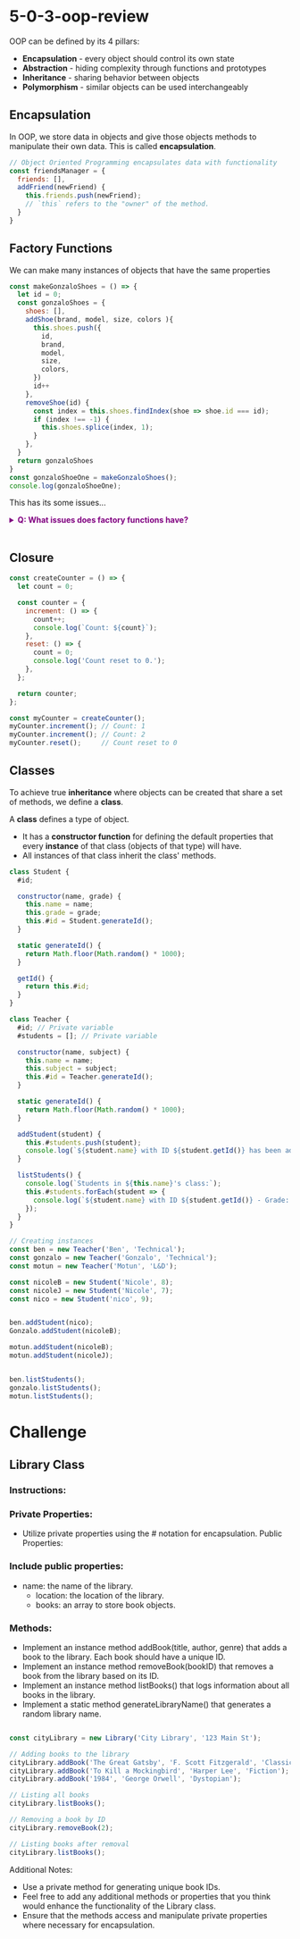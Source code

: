 # 5-0-3-oop-review

OOP can be defined by its 4 pillars:
* **Encapsulation** - every object should control its own state
* **Abstraction** - hiding complexity through functions and prototypes
* **Inheritance** - sharing behavior between objects
* **Polymorphism** - similar objects can be used interchangeably

## Encapsulation 

In OOP, we store data in objects and give those objects methods to manipulate their own data. This is called **encapsulation**.

```js
// Object Oriented Programming encapsulates data with functionality
const friendsManager = {
  friends: [],
  addFriend(newFriend) {
    this.friends.push(newFriend);
    // `this` refers to the "owner" of the method. 
  }
}
```

## Factory Functions

We can make many instances of objects that have the same properties
```js
const makeGonzaloShoes = () => {
  let id = 0;
  const gonzaloShoes = {
    shoes: [],
    addShoe(brand, model, size, colors ){
      this.shoes.push({
        id,
        brand,
        model,
        size,
        colors,
      })
      id++
    },
    removeShoe(id) {
      const index = this.shoes.findIndex(shoe => shoe.id === id);
      if (index !== -1) {
        this.shoes.splice(index, 1);
      }
    },
  }
  return gonzaloShoes
}
const gonzaloShoeOne = makeGonzaloShoes();
console.log(gonzaloShoeOne);

```

This has its some issues...

**<details><summary style="color: purple">Q: What issues does factory functions have?</summary>**

* No Inheritance
* No Constructors
* Memory Conception
* No Private Properties

</details><br>

## Closure

```js
const createCounter = () => {
  let count = 0;

  const counter = {
    increment: () => {
      count++;
      console.log(`Count: ${count}`);
    },
    reset: () => {
      count = 0;
      console.log('Count reset to 0.');
    },
  };

  return counter;
};

const myCounter = createCounter();
myCounter.increment(); // Count: 1
myCounter.increment(); // Count: 2
myCounter.reset();     // Count reset to 0

```

## Classes

To achieve true **inheritance** where objects can be created that share a set of methods, we define a **class**.

A **class** defines a type of object. 
* It has a **constructor function** for defining the default properties that every **instance** of that class (objects of that type) will have. 
* All instances of that class inherit the class' methods. 


```js
class Student {
  #id; 

  constructor(name, grade) {
    this.name = name;
    this.grade = grade;
    this.#id = Student.generateId(); 
  }

  static generateId() {
    return Math.floor(Math.random() * 1000); 
  }

  getId() {
    return this.#id;
  }
}

class Teacher {
  #id; // Private variable
  #students = []; // Private variable

  constructor(name, subject) {
    this.name = name;
    this.subject = subject;
    this.#id = Teacher.generateId();
  }

  static generateId() {
    return Math.floor(Math.random() * 1000);
  }

  addStudent(student) {
    this.#students.push(student);
    console.log(`${student.name} with ID ${student.getId()} has been added to ${this.name}'s class.`);
  }

  listStudents() {
    console.log(`Students in ${this.name}'s class:`);
    this.#students.forEach(student => {
      console.log(`${student.name} with ID ${student.getId()} - Grade: ${student.grade}`);
    });
  }
}

// Creating instances
const ben = new Teacher('Ben', 'Technical');
const gonzalo = new Teacher('Gonzalo', 'Technical');
const motun = new Teacher('Motun', 'L&D');

const nicoleB = new Student('Nicole', 8);
const nicoleJ = new Student('Nicole', 7);
const nico = new Student('nico', 9);


ben.addStudent(nico);
Gonzalo.addStudent(nicoleB);

motun.addStudent(nicoleB);
motun.addStudent(nicoleJ);


ben.listStudents();
gonzalo.listStudents();
motun.listStudents();

```


# Challenge

## Library Class

### Instructions:

### Private Properties:

* Utilize private properties using the # notation for encapsulation.
Public Properties:

### Include public properties:

* name: the name of the library.
  * location: the location of the library.
  * books: an array to store book objects.

### Methods:

* Implement an instance method addBook(title, author, genre) that adds a book to the library. Each book should have a unique ID.
* Implement an instance method removeBook(bookID) that removes a book from the library based on its ID.
* Implement an instance method listBooks() that logs information about all books in the library.
* Implement a static method generateLibraryName() that generates a random library name.

```js

const cityLibrary = new Library('City Library', '123 Main St');

// Adding books to the library
cityLibrary.addBook('The Great Gatsby', 'F. Scott Fitzgerald', 'Classic');
cityLibrary.addBook('To Kill a Mockingbird', 'Harper Lee', 'Fiction');
cityLibrary.addBook('1984', 'George Orwell', 'Dystopian');

// Listing all books
cityLibrary.listBooks();

// Removing a book by ID
cityLibrary.removeBook(2);

// Listing books after removal
cityLibrary.listBooks();

```
Additional Notes:
* Use a private method for generating unique book IDs.
* Feel free to add any additional methods or properties that you think would enhance the functionality of the Library class.
* Ensure that the methods access and manipulate private properties where necessary for encapsulation.